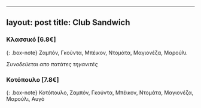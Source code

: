 
---
layout: post
title: Club Sandwich
---

### Κλασσικό [6.8€]

{: .box-note}
Ζαμπόν, Γκούντα, Μπέικον, Ντομάτα, Μαγιονέζα, Μαρούλι

*Συνοδεύεται απο πατάτες τηγανιτές*

### Κοτόπουλο [7.8€]

{: .box-note}
Κοτόπουλο, Ζαμπόν, Γκούντα, Μπέικον, Ντομάτα, Μαγιονέζα, Μαρούλι, Αυγό
